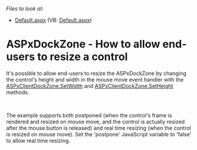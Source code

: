 <!-- default file list -->
*Files to look at*:

* [Default.aspx](./CS/WebSite/Default.aspx) (VB: [Default.aspx](./VB/WebSite/Default.aspx))
<!-- default file list end -->
# ASPxDockZone - How to allow end-users to resize a control


<p>It's possible to allow end-users to resize the ASPxDockZone by changing the control's height and width in the mouse move event handler with the <a href="http://help.devexpress.com/#AspNet/DevExpressWebASPxClassesScriptsASPxClientControl_SetWidthtopic">ASPxClientDockZone.SetWidth</a> and <a href="http://help.devexpress.com/#AspNet/DevExpressWebASPxClassesScriptsASPxClientControl_SetHeighttopic">ASPxClientDockZone.SetHeight</a> methods.</p><br />
<p>The example supports both postponed (when the control's frame is rendered and resized on mouse move, and the control is actually resized after the mouse button is released) and real time resizing (when the control is resized on mouse move). Set the 'postpone' JavaScript variable to 'false' to allow real time resizing.</p>

<br/>


